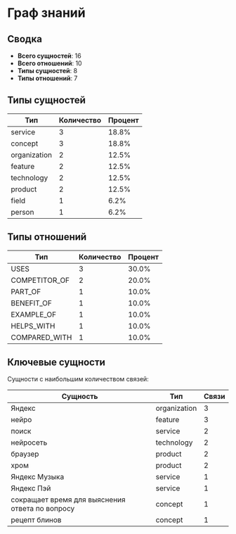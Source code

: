 # Граф знаний

## Сводка

- **Всего сущностей**: 16
- **Всего отношений**: 10
- **Типы сущностей**: 8
- **Типы отношений**: 7

## Типы сущностей

| Тип | Количество | Процент |
|------|-------|------------|
| service | 3 | 18.8% |
| concept | 3 | 18.8% |
| organization | 2 | 12.5% |
| feature | 2 | 12.5% |
| technology | 2 | 12.5% |
| product | 2 | 12.5% |
| field | 1 | 6.2% |
| person | 1 | 6.2% |

## Типы отношений

| Тип | Количество | Процент |
|------|-------|------------|
| USES | 3 | 30.0% |
| COMPETITOR_OF | 2 | 20.0% |
| PART_OF | 1 | 10.0% |
| BENEFIT_OF | 1 | 10.0% |
| EXAMPLE_OF | 1 | 10.0% |
| HELPS_WITH | 1 | 10.0% |
| COMPARED_WITH | 1 | 10.0% |

## Ключевые сущности

Сущности с наибольшим количеством связей:

| Сущность | Тип | Связи |
|--------|------|-------------|
| Яндекс | organization | 3 |
| нейро | feature | 3 |
| поиск | service | 2 |
| нейросеть | technology | 2 |
| браузер | product | 2 |
| хром | product | 2 |
| Яндекс Музыка | service | 1 |
| Яндекс Пэй | service | 1 |
| сокращает время для выяснения ответа по вопросу | concept | 1 |
| рецепт блинов | concept | 1 |

